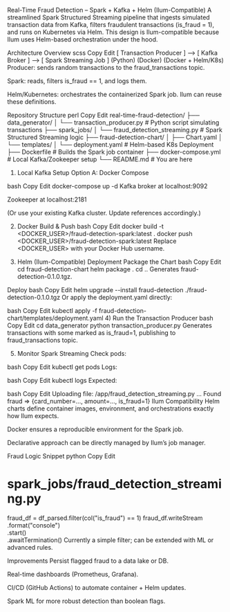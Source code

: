 Real-Time Fraud Detection – Spark + Kafka + Helm (Ilum-Compatible)
A streamlined Spark Structured Streaming pipeline that ingests simulated transaction data from Kafka, filters fraudulent transactions (is_fraud = 1), and runs on Kubernetes via Helm. This design is Ilum-compatible because Ilum uses Helm-based orchestration under the hood.

Architecture Overview
scss
Copy
Edit
[ Transaction Producer ] --> [ Kafka Broker ] --> [ Spark Streaming Job ]
       (Python)                (Docker)            (Docker + Helm/K8s)
Producer: sends random transactions to the fraud_transactions topic.

Spark: reads, filters is_fraud == 1, and logs them.

Helm/Kubernetes: orchestrates the containerized Spark job. Ilum can reuse these definitions.

Repository Structure
perl
Copy
Edit
real-time-fraud-detection/
├── data_generator/
│   └── transaction_producer.py       # Python script simulating transactions
├── spark_jobs/
│   └── fraud_detection_streaming.py  # Spark Structured Streaming logic
├── fraud-detection-chart/
│   ├── Chart.yaml
│   └── templates/
│       └── deployment.yaml           # Helm-based K8s Deployment
├── Dockerfile                        # Builds the Spark job container
├── docker-compose.yml                # Local Kafka/Zookeeper setup
└── README.md                         # You are here
1) Local Kafka Setup
Option A: Docker Compose

bash
Copy
Edit
docker-compose up -d
Kafka broker at localhost:9092

Zookeeper at localhost:2181

(Or use your existing Kafka cluster. Update references accordingly.)

2) Docker Build & Push
bash
Copy
Edit
docker build -t <DOCKER_USER>/fraud-detection-spark:latest .
docker push <DOCKER_USER>/fraud-detection-spark:latest
Replace <DOCKER_USER> with your Docker Hub username.

3) Helm (Ilum-Compatible) Deployment
Package the Chart
bash
Copy
Edit
cd fraud-detection-chart
helm package .
cd ..
Generates fraud-detection-0.1.0.tgz.

Deploy
bash
Copy
Edit
helm upgrade --install fraud-detection ./fraud-detection-0.1.0.tgz
Or apply the deployment.yaml directly:

bash
Copy
Edit
kubectl apply -f fraud-detection-chart/templates/deployment.yaml
4) Run the Transaction Producer
bash
Copy
Edit
cd data_generator
python transaction_producer.py
Generates transactions with some marked as is_fraud=1, publishing to fraud_transactions topic.

5) Monitor Spark Streaming
Check pods:

bash
Copy
Edit
kubectl get pods
Logs:

bash
Copy
Edit
kubectl logs <spark-driver-pod>
Expected:

bash
Copy
Edit
Uploading file: /app/fraud_detection_streaming.py ...
Found fraud => {card_number=..., amount=..., is_fraud=1}
Ilum Compatibility
Helm charts define container images, environment, and orchestrations exactly how Ilum expects.

Docker ensures a reproducible environment for the Spark job.

Declarative approach can be directly managed by Ilum’s job manager.

Fraud Logic Snippet
python
Copy
Edit
# spark_jobs/fraud_detection_streaming.py

fraud_df = df_parsed.filter(col("is_fraud") == 1)
fraud_df.writeStream \
    .format("console") \
    .start() \
    .awaitTermination()
Currently a simple filter; can be extended with ML or advanced rules.

Improvements
Persist flagged fraud to a data lake or DB.

Real-time dashboards (Prometheus, Grafana).

CI/CD (GitHub Actions) to automate container + Helm updates.

Spark ML for more robust detection than boolean flags.
